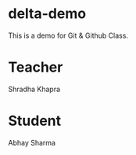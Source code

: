 # delta-demo
This is a demo for Git &amp; Github Class.

# Teacher
Shradha Khapra

# Student
Abhay Sharma